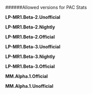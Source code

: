 ######Allowed versions for PAC Stats

**LP-MR1.Beta-2.Unofficial**

**LP-MR1.Beta-2.Nightly**

**LP-MR1.Beta-2.Official**

**LP-MR1.Beta-3.Unofficial**

**LP-MR1.Beta-3.Nightly**

**LP-MR1.Beta-3.Official**

**MM.Alpha.1.Official**

**MM.Alpha.1.Unofficial**

